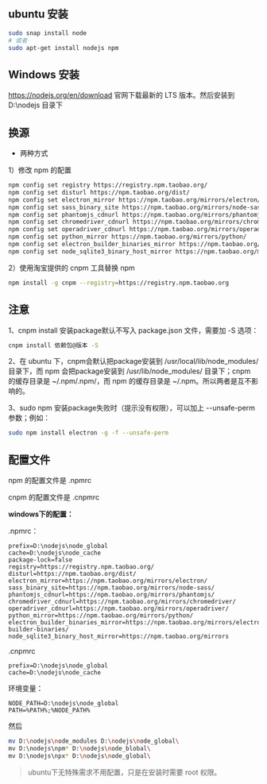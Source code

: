 ## ubuntu 安装

```sh
sudo snap install node
# 或者
sudo apt-get install nodejs npm
```



## Windows 安装

https://nodejs.org/en/download 官网下载最新的 LTS 版本。然后安装到 D:\nodejs 目录下



## 换源

- 两种方式

1）修改 npm 的配置

```sh
npm config set registry https://registry.npm.taobao.org/
npm config set disturl https://npm.taobao.org/dist/
npm config set electron_mirror https://npm.taobao.org/mirrors/electron/
npm config set sass_binary_site https://npm.taobao.org/mirrors/node-sass/
npm config set phantomjs_cdnurl https://npm.taobao.org/mirrors/phantomjs/
npm config set chromedriver_cdnurl https://npm.taobao.org/mirrors/chromedriver/
npm config set operadriver_cdnurl https://npm.taobao.org/mirrors/operadriver/
npm config set python_mirror https://npm.taobao.org/mirrors/python/
npm config set electron_builder_binaries_mirror https://npm.taobao.org/mirrors/electron-builder-binaries/
npm config set node_sqlite3_binary_host_mirror https://npm.taobao.org/mirrors
```

2）使用淘宝提供的 cnpm 工具替换 npm

```sh
npm install -g cnpm --registry=https://registry.npm.taobao.org
```



## 注意

1、cnpm install 安装package默认不写入 package.json 文件，需要加 -S 选项：

```sh
cnpm install 依赖包@版本 -S
```

2、在 ubuntu 下，cnpm会默认把package安装到 /usr/local/lib/node_modules/ 目录下，而 npm 会把package安装到 /usr/lib/node_modules/ 目录下；cnpm 的缓存目录是 ~/.npm/.npm/，而 npm 的缓存目录是 ~/.npm。所以两者是互不影响的。

3、sudo npm 安装package失败时（提示没有权限），可以加上 --unsafe-perm 参数；例如：

```sh
sudo npm install electron -g -f --unsafe-perm
```



## 配置文件

npm 的配置文件是 .npmrc

cnpm 的配置文件是 .cnpmrc

**windows下的配置：**

.npmrc：

```properties
prefix=D:\nodejs\node_global
cache=D:\nodejs\node_cache
package-lock=false
registry=https://registry.npm.taobao.org/
disturl=https://npm.taobao.org/dist/
electron_mirror=https://npm.taobao.org/mirrors/electron/
sass_binary_site=https://npm.taobao.org/mirrors/node-sass/
phantomjs_cdnurl=https://npm.taobao.org/mirrors/phantomjs/
chromedriver_cdnurl=https://npm.taobao.org/mirrors/chromedriver/
operadriver_cdnurl=https://npm.taobao.org/mirrors/operadriver/
python_mirror=https://npm.taobao.org/mirrors/python/
electron_builder_binaries_mirror=https://npm.taobao.org/mirrors/electron-builder-binaries/
node_sqlite3_binary_host_mirror=https://npm.taobao.org/mirrors
```

.cnpmrc

```properties
prefix=D:\nodejs\node_global
cache=D:\nodejs\node_cache
```

环境变量：

```properties
NODE_PATH=D:\nodejs\node_global
PATH=%PATH%;%NODE_PATH%
```

然后

```sh
mv D:\nodejs\node_modules D:\nodejs\node_global\
mv D:\nodejs\npm* D:\nodejs\node_blobal\
mv D:\nodejs\npx* D:\nodejs\node_global\
```

> ubuntu下无特殊需求不用配置，只是在安装时需要 root 权限。



